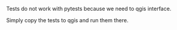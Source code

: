 Tests do not work with pytests because we need to qgis interface.

Simply copy the tests to qgis and run them there.